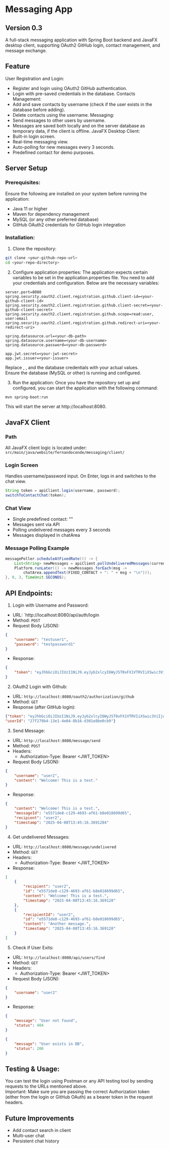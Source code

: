 # Messaging App

## Version 0.3
A full-stack messaging application with Spring Boot backend and JavaFX desktop client, supporting OAuth2 GitHub login, contact management, and message exchange.
## Feature

User Registration and Login:
- Register and login using OAuth2 GitHub authentication.
- Login with pre-saved credentials in the database.
Contacts Management:
- Add and save contacts by username (check if the user exists in the database before adding).
- Delete contacts using the username.
Messaging:
- Send messages to other users by username.
- Messages are saved both locally and on the server database as temporary data, if the client is offline.
JavaFX Desktop Client:
- Built-in login screen.
- Real-time messaging view.
- Auto-polling for new messages every 3 seconds.
- Predefined contact for demo purposes.

## Server Setup
### Prerequisites:
Ensure the following are installed on your system before running the application:
- Java 11 or higher
- Maven for dependency management
- MySQL (or any other preferred database)
- GitHub OAuth2 credentials for GitHub login integration

### Installation:
1. Clone the repository:
```bash
git clone <your-github-repo-url>
cd <your-repo-directory>
```
2. Configure application properties: The application expects certain variables to be set in the application.properties file. You need to add your credentials and configuration. Below are the necessary variables:
```properties
server.port=8080
spring.security.oauth2.client.registration.github.client-id=<your-github-client-id>
spring.security.oauth2.client.registration.github.client-secret=<your-github-client-secret>
spring.security.oauth2.client.registration.github.scope=read:user, user:email
spring.security.oauth2.client.registration.github.redirect-uri=<your-redirect-uri>

spring.datasource.url=<your-db-path>
spring.datasource.username=<your-db-username>
spring.datasource.password=<your-db-password>

app.jwt.secret=<your-jwt-secret>
app.jwt.issuer=<your-issuer>
```
Replace <your-github-client-id>, <your-github-client-secret>, and the database credentials with your actual values.  
Ensure the database (MySQL or other) is running and configured.

3. Run the application: Once you have the repository set up and configured, you can start the application with the following command:
```bash
mvn spring-boot:run
```
This will start the server at http://localhost:8080.

## **JavaFX Client**
### Path
All JavaFX client logic is located under:
`src/main/java/website/fernandoconde/messaging/client/`

### Login Screen
Handles username/password input. On Enter, logs in and switches to the chat view.
```java
String token = apiClient.login(username, password);
switchToContactChat(token);
```

### Chat View
- Single predefined contact: "<Usertest>"
- Messages sent via API
- Polling undelivered messages every 3 seconds
- Messages displayed in chatArea

### Message Polling Example
```java
messagePoller.scheduleAtFixedRate(() -> {
    List<String> newMessages = apiClient.pollUndeliveredMessages(currentToken);
    Platform.runLater(() -> newMessages.forEach(msg -> 
        chatArea.appendText(FIXED_CONTACT + ": " + msg + "\n")));
}, 0, 3, TimeUnit.SECONDS);
```

## API Endpoints:
1. Login with Username and Password:
- URL: `http://localhost:8080/api/auth/login
- Method: `POST`
- Request Body (JSON):
```json
{
    "username": "testuser1",
    "password": "testpassword1"
}   
```
* Response:
```json
{
    "token": "eyJhbGciOiJIUzI1NiJ9.eyJyb2xlcyI6WyJST0xFX1VTRVIiXSwic3ViIjoidGVzdHVzZXIiLCJpc3MiOiJtZXNzYWdpbmctYXBwLW1hcmZlciIsImlhdCI6MTc0NDA1MzIwMCwiZXhwIjoxNzQ0MTM5NjAwfQ.gMnRPpdmuDvOftVCna0JI5KRFh78xgDnIf_oeHEo6GA"
}
```
2. OAuth2 Login with Github:
- URL: `http://localhost:8080/oauth2/authorization/github`
- Method: `GET`
- Response (after GitHub login):
```json
{"token": "eyJhbGciOiJIUzI1NiJ9.eyJyb2xlcyI6WyJST0xFX1VTRVIiXSwic3ViIjoiZmNwLWh1bmFuY2UiLCJpc3MiOiJtZXNzYWdpbmctYXBwLW1hcmZlciIsImlhdCI6MTc0NDA5OTc1NywiZXhwIjoxNzQ0MTg2MTU3fQ.xK_1xHXqdym8CIobrymPuAFLhlukK60J_32aaRatI2I",
"userId": "27f279b4-13e1-4e04-8b16-d301e8be0cb9"}
```
3. Send Message:
- URL: `http://localhost:8080/message/send`
- Method: `POST`
- Headers:
    - Authorization-Type: Bearer <JWT_TOKEN> 
- Request Body (JSON):
```json
{
    "username": "user2",
    "content": "Welcome! This is a test." 
}
```
- Response:
```json
{
    "content": "Welcome! This is a test.",
    "messageId": "e5571de8-c129-4693-af61-b8e018699d65",
    "recipient": "user2",
    "timestamp": "2025-04-08T13:45:16.3691284"
}
```
4. Get undelivered Messages:
- URL: `http://localhost:8080/message/undelivered`
- Method: `GET`
- Headers:
    - Authorization-Type: Bearer <JWT_TOKEN>  
- Response:
```json
[
    {
        "recipient": "user2",
        "id": "e5571de8-c129-4693-af61-b8e018699d65",
        "content": "Welcome! This is a test.",
        "timestamp": "2025-04-08T13:45:16.369128"
    },
    {
        "recipientId": "user2",
        "id": "e5571de8-c129-4693-af61-b8e018699d65",
        "content": "Another message.",
        "timestamp": "2025-04-08T13:45:16.369128"
    }
]
```
5. Check if User Exits:
- URL: `http://localhost:8080/api/users/find`
- Method: `GET`
- Headers:
    - Authorization-Type: Bearer <JWT_TOKEN>  
- Request Body (JSON):
```json
{
    "username": "user2"
}
```
- Response:
```json
{
    "message": "User not found",
    "status": 404
}
```
```json
{
    "message": "User exists in DB",
    "status": 200
}
```
## Testing & Usage:
You can test the login using Postman or any API testing tool by sending requests to the URLs mentioned above.  
Important: Make sure you are passing the correct Authorization token (either from the login or GitHub OAuth) as a bearer token in the request headers.

## Future Improvements
- Add contact search in client
- Multi-user chat
- Persistent chat history
